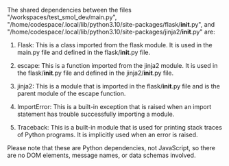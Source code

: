 The shared dependencies between the files "/workspaces/test_smol_dev/main.py", "/home/codespace/.local/lib/python3.10/site-packages/flask/__init__.py", and "/home/codespace/.local/lib/python3.10/site-packages/jinja2/__init__.py" are:

1. Flask: This is a class imported from the flask module. It is used in the main.py file and defined in the flask/__init__.py file.

2. escape: This is a function imported from the jinja2 module. It is used in the flask/__init__.py file and defined in the jinja2/__init__.py file.

3. jinja2: This is a module that is imported in the flask/__init__.py file and is the parent module of the escape function.

4. ImportError: This is a built-in exception that is raised when an import statement has trouble successfully importing a module.

5. Traceback: This is a built-in module that is used for printing stack traces of Python programs. It is implicitly used when an error is raised.

Please note that these are Python dependencies, not JavaScript, so there are no DOM elements, message names, or data schemas involved.